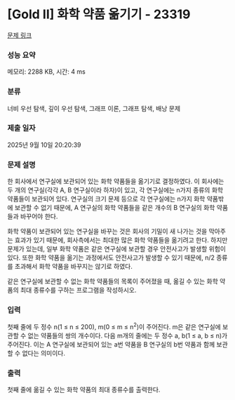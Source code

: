 # [Gold II] 화학 약품 옮기기 - 23319 

[문제 링크](https://www.acmicpc.net/problem/23319) 

### 성능 요약

메모리: 2288 KB, 시간: 4 ms

### 분류

너비 우선 탐색, 깊이 우선 탐색, 그래프 이론, 그래프 탐색, 배낭 문제

### 제출 일자

2025년 9월 10일 20:20:39

### 문제 설명

<p>한 회사에서 연구실에 보관되어 있는 화학 약품들을 옮기기로 결정하였다. 이 회사에는 두 개의 연구실(각각 A, B 연구실이라 하자)이 있고, 각 연구실에는 n가지 종류의 화학 약품들이 보관되어 있다. 연구실의 크기 문제 등으로 각 연구실에는 n가지 화학 약품밖에 보관할 수 없기 때문에, A 연구실의 화학 약품들을 같은 개수의 B 연구실의 화학 약품들과 바꾸어야 한다.</p>

<p>화학 약품이 보관되어 있는 연구실을 바꾸는 것은 회사의 기밀이 새 나가는 것을 막아주는 효과가 있기 때문에, 회사측에서는 최대한 많은 화학 약품들을 옮기려고 한다. 하지만 문제가 있는데, 일부 화학 약품은 같은 연구실에 보관할 경우 안전사고가 발생할 위험이 있다. 또한 화학 약품을 옮기는 과정에서도 안전사고가 발생할 수 있기 때문에, n/2 종류를 초과해서 화학 약품을 바꾸지는 않기로 하였다.</p>

<p>같은 연구실에 보관할 수 없는 화학 약품들의 목록이 주어졌을 때, 옮길 수 있는 화학 약품의 최대 종류수를 구하는 프로그램을 작성하시오.</p>

### 입력 

 <p>첫째 줄에 두 정수 n(1 ≤ n ≤ 200), m(0 ≤ m ≤ n<sup>2</sup>)이 주어진다. m은 같은 연구실에 보관할 수 없는 약품들의 쌍의 개수이다. 다음 m개의 줄에는 두 정수 a, b(1 ≤ a, b ≤ n)가 주어진다. 이는 A 연구실에 보관되어 있는 a번 약품을 B 연구실의 b번 약품과 함께 보관할 수 없다는 의미이다.</p>

### 출력 

 <p>첫째 줄에 옮길 수 있는 화학 약품의 최대 종류수를 출력한다.</p>

